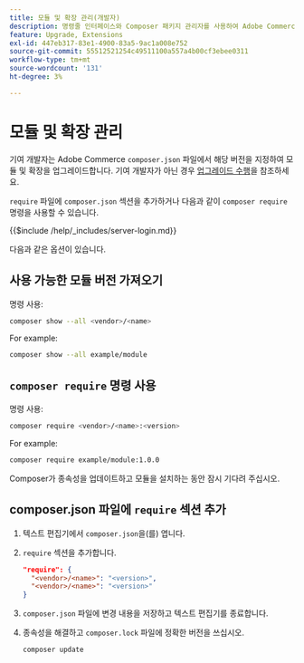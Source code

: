 ```yaml
---
title: 모듈 및 확장 관리(개발자)
description: 명령줄 인터페이스와 Composer 패키지 관리자를 사용하여 Adobe Commerce 모듈 및 확장을 관리합니다.
feature: Upgrade, Extensions
exl-id: 447eb317-83e1-4900-83a5-9ac1a008e752
source-git-commit: 55512521254c49511100a557a4b00cf3ebee0311
workflow-type: tm+mt
source-wordcount: '131'
ht-degree: 3%

---
```


# 모듈 및 확장 관리

기여 개발자는 Adobe Commerce `composer.json` 파일에서 해당 버전을 지정하여 모듈 및 확장을 업그레이드합니다. 기여 개발자가 아닌 경우 [업그레이드 수행](../implementation/perform-upgrade.md)을 참조하세요.

`require` 파일에 `composer.json` 섹션을 추가하거나 다음과 같이 `composer require` 명령을 사용할 수 있습니다.

{{$include /help/_includes/server-login.md}}

다음과 같은 옵션이 있습니다.

## 사용 가능한 모듈 버전 가져오기

명령 사용:

```bash
composer show --all <vendor>/<name>
```

For example:

```bash
composer show --all example/module
```

## `composer require` 명령 사용

명령 사용:

```bash
composer require <vendor>/<name>:<version>
```

For example:

```bash
composer require example/module:1.0.0
```

Composer가 종속성을 업데이트하고 모듈을 설치하는 동안 잠시 기다려 주십시오.

## composer.json 파일에 `require` 섹션 추가

1. 텍스트 편집기에서 `composer.json`을(를) 엽니다.

1. `require` 섹션을 추가합니다.

   ```json
   "require": {
     "<vendor>/<name>": "<version>",
     "<vendor>/<name>": "<version>"
   }
   ```

1. `composer.json` 파일에 변경 내용을 저장하고 텍스트 편집기를 종료합니다.

1. 종속성을 해결하고 `composer.lock` 파일에 정확한 버전을 쓰십시오.

   ```bash
   composer update
   ```

<!-- Last updated from includes: 2022-09-08 16:00:49 -->
